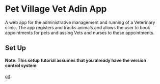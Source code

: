 # Pet Village Vet Adin App

A web app for the administrative management and running of a Veterinary clinic. The app registers and tracks animals
and allows the user to book appointments for pets and assing Vets and nurses to these appointments. 

## Set Up

#### Note: This setup tutorial assumes that you already have the version control system 
<a href="https://git-scm.com/">git</a>.


